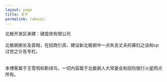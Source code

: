 ```yaml
---
layout: page
title: 关于
permalink: /about/
---
```


北极开发区承建：键盘侠有限公司<br><br>
北极粥粥长及首相，在招商引资、建设新北极粥中一点失去丈夫的寡妇之谈和cp过世之讣告专栏。<br><br><br>
本博客属于王雪鸮和靳绿鸟，一切内容属于北极粥人大常委会和招伤银行火星网点所有。
